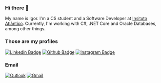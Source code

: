 ### Hi there 👋
My name is Igor. I'm a CS student and a Software Developer at [Insituto Atlântico](https://www.linkedin.com/company/instituto-atlantico/). Currently, I'm working with C#, .NET Core and Oracle Databases, among other things.

### Those are my profiles
[![Linkedin Badge](https://img.shields.io/badge/-LinkedIn-blue?style=flat-square&logo=Linkedin&logoColor=white&link=https://www.linkedin.com/in/joseigor/)](https://www.linkedin.com/in/joseigor/) [![Github Badge](https://img.shields.io/badge/-Github-000?style=flat-square&logo=Github&logoColor=white&link=https://github.com/Igor03)](https://github.com/Igor03) [![Instagram Badge](https://img.shields.io/badge/-Instagram-C13584?style=flat-square&labelColor=C13584&logo=instagram&logoColor=white&link=https://www.instagram.com/carvalho_joseigor/)](https://www.instagram.com/carvalho_joseigor/)

### Email
[![Outlook](https://img.shields.io/badge/Microsoft_Outlook-0078D4?style=for-the-badge&logo=microsoft-outlook&logoColor=white)](mailto:j.igor@outlook.com)
[![Gmail](https://img.shields.io/badge/Gmail-D14836?style=for-the-badge&logo=gmail&logoColor=white)](mailto:j.igor.ifce@gmail.com)


<!--
**Igor03/Igor03** is a ✨ _special_ ✨ repository because its `README.md` (this file) appears on your GitHub profile.

Here are some ideas to get you started:

- 🔭 I’m currently working on ...
- 🌱 I’m currently learning ...
- 👯 I’m looking to collaborate on ...
- 🤔 I’m looking for help with ...
- 💬 Ask me about ...
- 📫 How to reach me: ...
- 😄 Pronouns: ...
- ⚡ Fun fact: ...
-->
